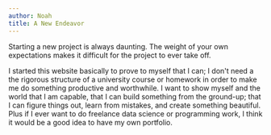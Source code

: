 ```yaml
---
author: Noah
title: A New Endeavor
---
```


Starting a new project is always daunting. The weight of your own expectations makes it difficult for the project to ever take off.

I started this website basically to prove to myself that I can; I don't need a the rigorous structure of a university course or homework in order to make me do something productive and worthwhile. I want to show myself and the world that I am capable, that I can build something from the ground-up; that I can figure things out, learn from mistakes, and create something beautiful. Plus if I ever want to do freelance data science or programming work, I think it would be a good idea to have my own portfolio.